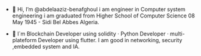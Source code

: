 - 👋 Hi, I’m @abdelaaziz-benafghoul i am  engineer in Computer system engineering i am graduated from Higher School of Computer Science 08 May 1945 - Sidi Bel Abbes Algeria.

- 👀 I`m Blockchain Developer using solidity  · Python Developer ·   multi-plateform Developer using flutter.
I am good in networking, security ,embedded
system and IA.




<!---
abdelaaziz-benafghoul/abdelaaziz-benafghoul is a ✨ special ✨ repository because its `README.md` (this file) appears on your GitHub profile.
You can click the Preview link to take a look at your changes.
--->

